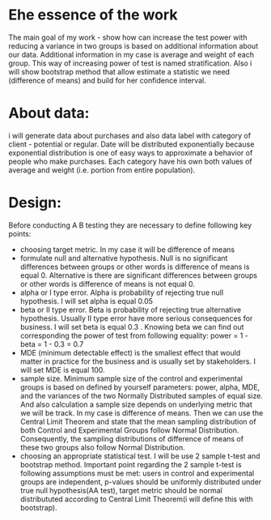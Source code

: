 # Еhe essence of the work
The main goal of my work - show how can increase the test power with reducing a variance in two groups is based on additional information about our data. Additional information in my case is average and weight of each group. This way of increasing power of test is named stratification.
Also i will show bootstrap method that allow estimate a statistic we need (difference of means) and build for her confidence interval.

# About data:
i will generate data about purchases and also data label with category of client - potential or regular. Date will be distributed exponentially because exponential distribution is one of easy ways to approximate a behavior of people who make purchases. Each category have his own both values of average and weight (i.e. portion from entire population).


# Design:
Before conducting A B testing they are necessary to define following key points:
 - choosing target metric. In my case it will be difference of means
 - formulate null and alternative hypothesis. Null is no significant differences between groups or other words is difference of means is equal 0. 
 Alternative is there are significant differences between groups or other words is difference of means is not equal 0.
 - alpha or I type error. Alpha is probability of rejecting true null hypothesis. I will set alpha is equal 0.05
 - beta or II type error. Beta is probability of rejecting true alternative hypothesis. Usually II type error have more serious consequences for business. 
 I will set beta is equal 0.3 . Knowing beta we can find out corresponding the power of test from following equality: power = 1 - beta = 1 - 0.3 = 0.7
 - MDE (minimum detectable effect) is the smallest effect that would matter in practice for the business and is usually set by stakeholders. I will set MDE is equal 100.
 - sample size. Minimum sample size of the control and experimental groups is based on defined by yourself parameters:  power, alpha, MDE, and the variances of the two Normally Distributed samples of equal size. And also calculation a sample size depends on underlying metric that we will be track. In my case is difference of means. Then we can use the Central Limit Theorem and state that the mean sampling distribution of both Control and Experimental Groups follow Normal Distribution. Consequently, the sampling distributions of difference of means of these two groups also follow Normal Distribution.
 - сhoosing an appropriate statistical test. I will be use 2 sample t-test and bootstrap method. Important point regarding the 2 sample t-test is following assumptions must be met: users in control and experimental groups are independent, p-values should be uniformly distributed under true null hypothesis(AA test), target metric should be normal distribututed according to Central Limit Theorem(i will define this with bootstrap).
